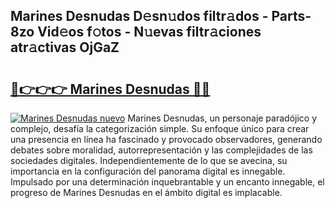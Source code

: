 ## Marines Desnudas D𝚎sn𝚞dos filtr𝚊dos - Parts-8zo Vid𝚎os f𝚘tos - N𝚞evas filtr𝚊ciones atr𝚊ctivas OjGaZ

# <h2><a href="http://mb1r0x.tromn.icu/?c=Marines+Desnudas">🔗👉👉👉 Marines Desnudas 🔗🔗</a></h2>

[![Marines Desnudas nuevo](https://i.imgur.com/pEAQMta.gif)](http://mb1r0x.tromn.icu/?c=Marines+Desnudas)
Marines Desnudas, un personaje paradójico y complejo, desafía la categorización simple. Su enfoque único para crear una presencia en línea ha fascinado y provocado observadores, generando debates sobre moralidad, autorrepresentación y las complejidades de las sociedades digitales. Independientemente de lo que se avecina, su importancia en la configuración del panorama digital es innegable. Impulsado por una determinación inquebrantable y un encanto innegable, el progreso de Marines Desnudas en el ámbito digital es implacable.
